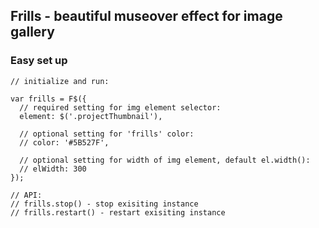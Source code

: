 ## Frills - beautiful museover effect for image gallery


### Easy set up

```
// initialize and run:

var frills = F$({
  // required setting for img element selector:
  element: $('.projectThumbnail'), 
  
  // optional setting for 'frills' color:
  // color: '#5B527F',
  
  // optional setting for width of img element, default el.width():
  // elWidth: 300
});

// API:
// frills.stop() - stop exisiting instance
// frills.restart() - restart exisiting instance
```
